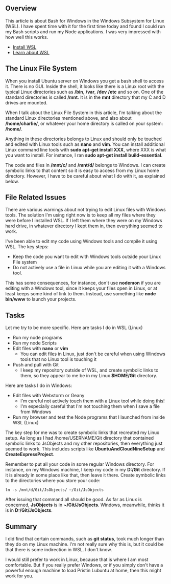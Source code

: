## Overview

This article is about Bash for Windows in the Windows Subsystem for Linux (WSL). I have spent time with it for the first time today and found I could run my Bash scripts and run my Node applications. I was very impressed with how well this works.

- [Install WSL](https://msdn.microsoft.com/en-us/commandline/wsl/install_guide)
- [Learn about WSL](https://msdn.microsoft.com/en-us/commandline/wsl/about)

## The Linux File System

When you install Ubuntu server on Windows you get a bash shell to access it. There is no GUI. Inside the shell, it looks like there is a Linux root with the typical Linux directories such as **/bin**, **/var**, **/dev** **/etc** and so on. One of the standard directories is called **/mnt**. It is in the **mnt** directory that my C and D drives are mounted.

When I talk about the Linux File System in this article, I'm talking about the standard Linux directories mentioned above, and also about **/home/charlie/**, or whatever your home directory is called on your system: **/home/<USERNAME>**.

Anything in these directories belongs to Linux and should only be touched and edited with Linux tools such as **nano** and **vim**. You can install additional Linux command line tools with **sudo apt-get install XXX**, where XXX is what you want to install. For instance, I ran **sudo apt-get install build-essential**.

The code and files in **/mnt/c/** and **/mnt/d/** belongs to Windows. I can create symbolic links to that content so it is easy to access from my Linux home directory. However, I have to be careful about what I do with it, as explained below.

## File Related Issues

There are various warnings about not trying to edit Linux files with Windows tools. The solution I'm using right now is to keep all my files where they were before I installed WSL. If I left them where they were on my Windows hard drive, in whatever directory I kept them in, then everything seemed to work.

I've been able to edit my code using Windows tools and compile it using WSL. The key steps:

- Keep the code you want to edit with Windows tools outside your Linux File system
- Do not actively use a file in Linux while you are editing it with a Windows tool.

This has some consequences, for instance, don't use **nodemon** if you are editing with a Windows tool, since it keeps your files open in Linux, or at least keeps some kind of link to them. Instead, use something like **node bin/www** to launch your projects.

## Tasks

Let me try to be more specific. Here are tasks I do in WSL (Linux)

- Run my node programs
- Run my node Scripts
- Edit files with **nano** or **vim**
  - You can edit files in Linux, just don't be careful when using Windows tools that no Linux tool is touching it
- Push and pull with Git
  - I keep my repository outside of WSL, and create symbolic links to them, so they appear to me be in my Linux **$HOME/Git** directory.

Here are tasks I do in Windows:

- Edit files with Webstorm or Geany
  - I'm careful not actively touch them with a Linux tool while doing this!
  - I'm especially careful that I'm not touching them when I save a file from Windows
- Run my browser and test the Node programs that I launched from inside WSL (Linux)

The key step for me was to create symbolic links that recreated my Linux setup. As long as I had /home/USERNAME/Git directory that contained symbolic links to JsObjects and my other repositories, then everything just seemed to work. This includes scripts like **UbuntuAndCloudNineSetup** and **CreateExpressProject**.

Remember to put all your code in some regular Windows directory. For instance, on my Windows machine, I keep my code in my **D:/Git** directory. If it is already in some place like that, then leave it there. Create symbolic links to the directories where you store your code:

```
ln -s /mnt/d/Git/JsObjects/ ~/Git/JsObjects
```

After issuing that command all should be good. As far as Linux is concerned, **JsObjects** is in **~/Git/JsObjects**. Windows, meanwhile, thinks it is in **D:/Git/JsObjects**.

## Summary

I did find that certain commands, such as **git status**, took much longer than they do on my Linux machine. I'm not really sure why this is, but it could be that there is some indirection in WSL. I don't know.

I would still prefer to work in Linux, because that is where I am most comfortable. But if you really prefer Windows, or if you simply don't have a powerful enough machine to load Pristin Lubuntu at home, then this might work for you.
